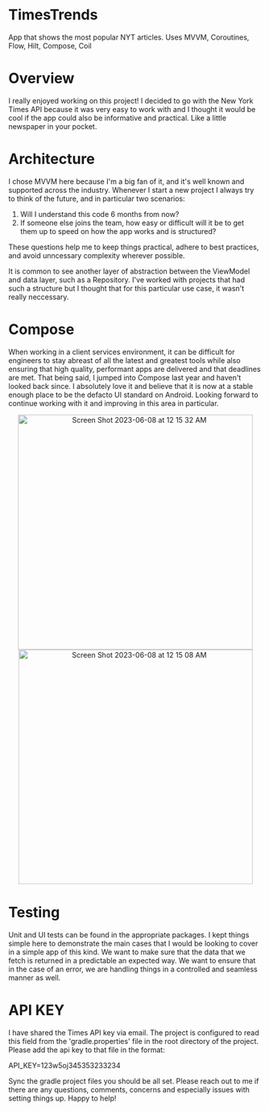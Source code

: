 # TimesTrends
App that shows the most popular NYT articles. Uses MVVM, Coroutines, Flow, Hilt, Compose, Coil


# Overview
I really enjoyed working on this project! I decided to go with the New York Times API because it was very easy to work with and I thought it would be cool if the app could 
also be informative and practical. Like a little newspaper in your pocket.

# Architecture
I chose MVVM here because I'm a big fan of it, and it's well known and supported across the industry. Whenever I start a new project I always try to think of the future, and in
particular two scenarios:

1) Will I understand this code 6 months from now?
2) If someone else joins the team, how easy or difficult will it be to get them up to speed on how the app works and is structured?

These questions help me to keep things practical, adhere to best practices, and avoid unncessary complexity wherever possible.

It is common to see another layer of abstraction between the ViewModel and data layer, such as a Repository. I've worked with projects that had such a structure but I thought that
for this particular use case, it wasn't really neccessary. 

# Compose

When working in a client services environment, it can be difficult for engineers to stay abreast of all the latest and greatest tools while also ensuring that high quality, performant 
apps are delivered and that deadlines are met. That being said, I jumped into Compose last year and haven't looked back since. I absolutely love it and believe that it is now at a stable 
enough place to be the defacto UI standard on Android. Looking forward to continue working with it and improving in this area in particular.

<p align="center">
<img width="466" alt="Screen Shot 2023-06-08 at 12 15 32 AM" src="https://github.com/JadeByfield89/TimesTrends/assets/7025946/e75e1624-0547-4c17-acca-16682181b6ba">
<img width="465" alt="Screen Shot 2023-06-08 at 12 15 08 AM" src="https://github.com/JadeByfield89/TimesTrends/assets/7025946/2d4ea29b-3ec3-4c03-992f-d9c7778435d6">
</p>

# Testing

Unit and UI tests can be found in the appropriate packages. I kept things simple here to demonstrate the main cases that I would be looking to cover in a simple app of this kind. We want to 
make sure that the data that we fetch is returned in a predictable an expected way. We want to ensure that in the case of an error, we are handling things in a controlled and seamless manner as well.

# API KEY
I have shared the Times API key via email. The project is configured to read this field from the 'gradle.properties' file in the root directory of the project. Please add the api key to that file
in the format:

API_KEY=123w5oj345353233234

Sync the gradle project files you should be all set. Please reach out to me if there are any questions, comments, concerns and especially issues with setting things up. Happy to help!


